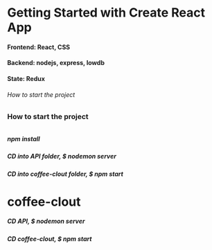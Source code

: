 # Getting Started with Create React App

#### Frontend: React, CSS
#### Backend: nodejs, express, lowdb
#### State: Redux

###### How to start the project
######
### How to start the project
######
##### npm install
##### CD into API folder, $ nodemon server
##### CD into coffee-clout folder, $ npm start
# coffee-clout
##### CD API, $ nodemon server
##### CD coffee-clout, $ npm start
